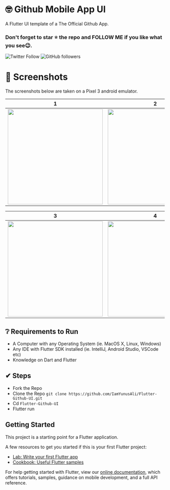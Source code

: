 # 🤓 Github Mobile App UI

A Flutter UI template of a The Official Github App.

### Don't forget to star ⭐ the repo and FOLLOW ME if you like what you see😉.

![Twitter Follow](https://img.shields.io/twitter/follow/IamYunusAli?style=social) ![GitHub followers](https://img.shields.io/github/followers/iamyunusali?style=social) 

# 📸 Screenshots
The screenshots below are taken on a Pixel 3 android emulator.

| 1 | 2|
|------|-------|
|<img src="./screenshots/Home.png" width="300">|<img src="./screenshots/Inbox.png" width="300">|

| 3 | 4|
|------|-------|
|<img src="./screenshots/search.png" width="300">|<img src="./screenshots/Profile.png" width="300">|

## ❔ Requirements to Run 
- A Computer with any Operating System (ie. MacOS X, Linux, Windows)
- Any IDE with Flutter SDK installed (ie. IntelliJ, Android Studio, VSCode etc)
- Knowledge on Dart and Flutter
 
## ✔ Steps 
 + Fork the Repo
 + Clone the Repo `git clone https://github.com/IamYunusAli/Flutter-Github-UI.git`
 + Cd `Flutter-Github-UI`
 + Flutter run
 



## Getting Started

This project is a starting point for a Flutter application.

A few resources to get you started if this is your first Flutter project:

- [Lab: Write your first Flutter app](https://flutter.dev/docs/get-started/codelab)
- [Cookbook: Useful Flutter samples](https://flutter.dev/docs/cookbook)

For help getting started with Flutter, view our
[online documentation](https://flutter.dev/docs), which offers tutorials,
samples, guidance on mobile development, and a full API reference.
